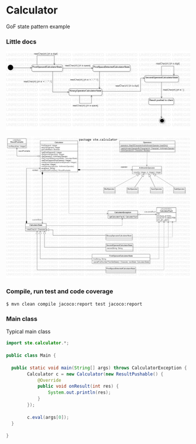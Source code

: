 # Calculator
GoF state pattern example

### Little docs

![UML state diagram](CalculatorStates.jpg)

![UML class diagram](CalculatorCD.jpg)

### Compile, run test and code coverage

```
$ mvn clean compile jacoco:report test jacoco:report
```

### Main class

Typical main class 

```java
import ste.calculator.*;

public class Main {

  public static void main(String[] args) throws CalculatorException {
        Calculator c = new Calculator(new ResultPushable() {
            @Override
            public void onResult(int res) {
                System.out.println(res);
            }
        });

        c.eval(args[0]);
  }
  
}  
```

